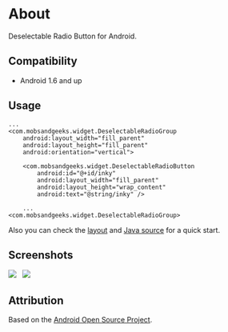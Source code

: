 About
=====

Deselectable Radio Button for Android.

Compatibility
-------------

  - Android 1.6 and up

Usage
-----

    ...
    <com.mobsandgeeks.widget.DeselectableRadioGroup
        android:layout_width="fill_parent"
        android:layout_height="fill_parent"
        android:orientation="vertical">
        
        <com.mobsandgeeks.widget.DeselectableRadioButton
            android:id="@+id/inky"
            android:layout_width="fill_parent"
            android:layout_height="wrap_content"
            android:text="@string/inky" />
            
        ...
    <com.mobsandgeeks.widget.DeselectableRadioGroup>

Also you can check the [layout][layout-link] and [Java source][java-source] for a quick start.

Screenshots
-------------------
<img src="https://dl.dropbox.com/u/18586857/open-source/screenshots/drb-ss1.png"> &nbsp; <img src="https://dl.dropbox.com/u/18586857/open-source/screenshots/drb-ss2.png">

Attribution
-----------
Based on the [Android Open Source Project][android-project].

  [layout-link]: https://github.com/ragunathjawahar/deselectable-radio-button/blob/master/res/layout/demo.xml
  [java-source]: https://github.com/ragunathjawahar/deselectable-radio-button/blob/master/src/com/mobsandgeeks/widget/demo/DemoActivity.java
  [android-project]: http://source.android.com/
  